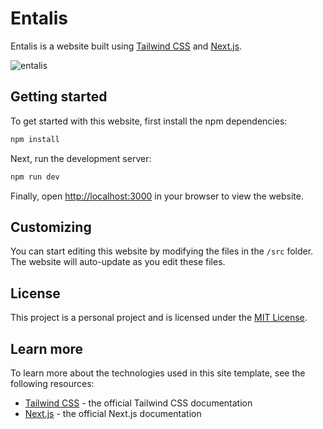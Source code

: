 # Entalis

Entalis is a website built using [Tailwind CSS](https://tailwindcss.com) and [Next.js](https://nextjs.org).

![entalis](https://github.com/user-attachments/assets/1971212d-0c79-409f-a6a7-fd874e094e3f)

## Getting started

To get started with this website, first install the npm dependencies:

```bash
npm install
```

Next, run the development server:

```bash
npm run dev
```

Finally, open [http://localhost:3000](http://localhost:3000) in your browser to view the website.

## Customizing

You can start editing this website by modifying the files in the `/src` folder. The website will auto-update as you edit these files.

## License

This project is a personal project and is licensed under the [MIT License](LICENSE).

## Learn more

To learn more about the technologies used in this site template, see the following resources:

- [Tailwind CSS](https://tailwindcss.com/docs) - the official Tailwind CSS documentation
- [Next.js](https://nextjs.org/docs) - the official Next.js documentation
